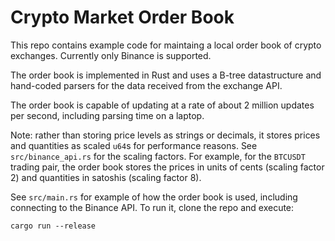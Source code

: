 # Crypto Market Order Book

This repo contains example code for maintaing a local order book of crypto exchanges.
Currently only Binance is supported.

The order book is implemented in Rust and uses a B-tree datastructure and hand-coded
parsers for the data received from the exchange API.

The order book is capable of updating at a rate of about 2 million updates per second,
including parsing time on a laptop.

Note: rather than storing price levels as strings or decimals, it stores prices and
quantities as scaled `u64`s for performance reasons. See `src/binance_api.rs` for the
scaling factors. For example, for the `BTCUSDT` trading pair, the order book stores the
prices in units of cents (scaling factor 2) and quantities in satoshis (scaling factor 8).

See `src/main.rs` for example of how the order book is used, including connecting to the
Binance API. To run it, clone the repo and execute:

```
cargo run --release
```